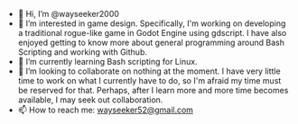 - 👋 Hi, I’m @wayseeker2000
- 👀 I’m interested in game design.  Specifically, I'm working on developing a traditional rogue-like game in Godot Engine using gdscript.  I have also enjoyed getting to know more about general programming around Bash Scripting and working with Github.
- 🌱 I’m currently learning Bash scripting for Linux.
- 💞️ I’m looking to collaborate on nothing at the moment.  I have very little time to work on what I currently have to do, so I'm afraid my time must be reserved for that.  Perhaps, after I learn more and more time becomes available, I may seek out collaboration.
- 📫 How to reach me: wayseeker52@gmail.com

<!---
wayseeker2000/wayseeker2000 is a ✨ special ✨ repository because its `README.md` (this file) appears on your GitHub profile.
You can click the Preview link to take a look at your changes.
--->
